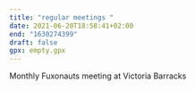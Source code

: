 ```yaml
---
title: "regular meetings "
date: 2021-06-20T18:58:41+02:00
end: "1630274399"
draft: false
gpx: empty.gpx
---
```

Monthly Fuxonauts meeting at Victoria Barracks